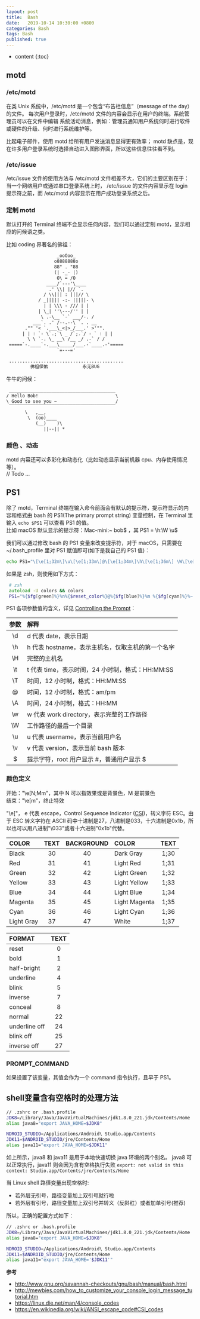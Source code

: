 ```yaml
---
layout: post
title:  Bash
date:   2019-10-14 10:30:00 +0800
categories: Bash
tags: Bash
published: true
---
```


* content
{:toc}

## motd

### /etc/motd

在类 Unix 系统中，/etc/motd 是一个包含“布告栏信息”（message of the day）的文件。
每次用户登录时，/etc/motd 文件的内容会显示在用户的终端。系统管理员可以在文件中编辑
系统活动消息，例如：管理员通知用户系统何时进行软件或硬件的升级、何时进行系统维护等。

比起电子邮件，使用 motd 给所有用户发送消息显得更有效率；
motd 缺点是，现在许多用户登录系统时选择自动进入图形界面，所以这些信息往往看不到。

### /etc/issue

/etc/issue 文件的使用方法与 /etc/motd 文件相差不大，它们的主要区别在于：当一个网络用户或通过串口登录系统上时，
/etc/issue 的文件内容显示在 login 提示符之前，而 /etc/motd 内容显示在用户成功登录系统之后。

### 定制 motd

默认打开的 Terminal 终端不会显示任何内容，我们可以通过定制 motd，显示相应的问候语之类。

比如 coding 界著名的佛祖：

```txt
                   _ooOoo_
                  o8888888o
                  88" . "88
                  (| -_- |)
                   O\ = /O
               ____/`---'\____
                .' \\| |// `.
              / \\||| : |||// \
            / _||||| -:- |||||- \
              | | \\\ - /// | |
            | \_| ''\---/'' | |
             \ .-\__ `-` ___/-. /
          ___`. .' /--.--\ `. . __
       ."" '< `.___\_<|>_/___.' >'"".
      | | : `- \`.;`\ _ /`;.`/ - ` : | |
        \ \ `-. \_ __\ /__ _/ .-` / /
 =====`-.____`-.___\_____/___.-`____.-'=====
                   `=---='

 ...........................................
         佛祖保佑             永无BUG

```

牛牛的问候：

```txt
 ________________________________________
/ Hello Bob!                             \  
\ Good to see you ~                      /
 ‾‾‾‾‾‾‾‾‾‾‾‾‾‾‾‾‾‾‾‾‾‾‾‾‾‾‾‾‾‾‾‾‾‾‾‾‾‾‾‾
       \   ,__,
        \  (oo)____
           (__)    )\
              ||--|| *
```

### 颜色 、动态

motd 内容还可以多彩化和动态化（比如动态显示当前机器 cpu、内存使用情况等）。  
// Todo ...

## PS1

除了 motd，Terminal 终端在输入命令前面会有默认的提示符，提示符显示的内容和格式由 bash 的 PS1(The primary prompt string) 变量控制，在 Terminal 里输入 `echo $PS1` 可以查看 PS1 的值。  
比如 macOS 默认显示的提示符：Mac-mini:~ bob$ ，其 PS1 = \h:\W \u\$ 

我们可以通过修改 bash 的 PS1 变量来改变提示符，对于 macOS，只需要在 ~/.bash_profile 里对 PS1 赋值即可(如下是我自己的 PS1 值)：

```bash
echo PS1="\[\e[1;32m\]\u\[\e[1;33m\]@\[\e[1;34m\]\h\[\e[1;36m\] \W\[\e[0m\]\$ " >> ~/.bash_profile
```

如果是 zsh，则使用如下方式：
```zsh
 # zsh
 autoload -U colors && colors
 PS1="%{$fg[green]%}%n%{$reset_color%}@%{$fg[blue]%}%m %{$fg[cyan]%}%~ %{$reset_color%}%% "
```

PS1 各项参数值的含义，详见 [Controlling the Prompt](http://www.gnu.org/savannah-checkouts/gnu/bash/manual/bash.html#Controlling-the-Prompt)：

|   参数  |   解释                                             |
|   :-:  |   :-                                              |
|   \d   |   d 代表 date，表示日期                              |
|   \h   |   h 代表 hostname，表示主机名，仅取主机的第一个名字      |
|   \H   |   完整的主机名                                       |
|   \t   |   t 代表 time，表示时间，24 小时制，格式：HH:MM:SS      |
|   \T   |   时间，12 小时制，格式：HH:MM:SS                     |
|   \@   |   时间，12 小时制，格式：am/pm                        |
|   \A   |   时间，24 小时制，格式：HH:MM                        |
|   \w   |   w 代表 work directory，表示完整的工作路径            |
|   \W   |   工作路径的最后一个目录                              |
|   \u   |   u 代表 username，表示当前用户名                     |
|   \v   |   v 代表 version，表示当前 bash 版本                  |
|   \$   |   提示字符，root 用户显示 #，普通用户显示 $             |

### 颜色定义

开始："\e[N;Mm"，其中 N 可以指效果或是背景色，M 是前景色  
结束："\e[m"，终止特效

"\e["， e 代表 escape，Control Sequence Indicator ([CSI](https://en.wikipedia.org/wiki/ANSI_escape_code#CSI_codes))，转义字符 ESC。由于 ESC 转义字符在 ASCII 码中十进制是27，八进制是033，十六进制是0x1b，所以也可以用八进制"\033"或者十六进制"0x1b"代替。

|  COLOR      |  TEXT  | BACKGROUND |  COLOR          |  TEXT    |
|  :-         |   :-:  |   :-:      |  :-             |  :-:     |
|  Black      |   30   |   40       |  Dark Gray      |  1;30    |
|  Red        |   31   |   41       |  Light Red      |  1;31    |
|  Green      |   32   |   42       |  Light Green    |  1;32    |
|  Yellow     |   33   |   43       |  Light Yellow   |  1;33    |
|  Blue       |   34   |   44       |  Light Blue     |  1;34    |
|  Magenta    |   35   |   45       |  Light Magenta  |  1;35    |
|  Cyan       |   36   |   46       |  Light Cyan     |  1;36    |
|  Light Gray |   37   |   47       |  White          |  1;37    |

|  FORMAT         |  TEXT |
|  :-             |  :-:  |
|  reset          |  0    |
|  bold           |  1    |
|  half-bright    |  2    |
|  underline      |  4    |
|  blink          |  5    |
|  inverse        |  7    |
|  conceal        |  8    |
|  normal         |  22   |
|  underline off  |  24   |
|  blink off      |  25   |
|  inverse off    |  27   |

### PROMPT_COMMAND

如果设置了该变量，其值会作为一个 command 指令执行，且早于 PS1。

## shell变量含有空格时的处理方法

```bash
// .zshrc or .bash.profile
JDK8=/Library/Java/JavaVirtualMachines/jdk1.8.0_221.jdk/Contents/Home
alias java8="export JAVA_HOME=$JDK8"

NDROID_STUDIO=/Applications/Android\ Studio.app/Contents
JDK11=$ANDROID_STUDIO/jre/Contents/Home
alias java11="export JAVA_HOME=$JDK11"
```

如上所示，java8 和 java11 是用于本地快速切换 java 环境的两个别名。 java8 可以正常执行，java11 则会因为含有空格执行失败
`export: not valid in this context: Studio.app/Contents/jre/Contents/Home`

当 Linux shell 路径变量出现空格时:
* 若外层无引号，路径变量加上双引号就行啦
* 若外层有引号，路径变量加上双引号并转义（反斜杠）或者加单引号(推荐)

所以，正确的配置方式如下：
```bash
// .zshrc or .bash.profile
JDK8=/Library/Java/JavaVirtualMachines/jdk1.8.0_221.jdk/Contents/Home
alias java8="export JAVA_HOME=$JDK8"

NDROID_STUDIO=/Applications/Android\ Studio.app/Contents
JDK11=$ANDROID_STUDIO/jre/Contents/Home
alias java11="export JAVA_HOME='$JDK11'"
```

**参考**

* <http://www.gnu.org/savannah-checkouts/gnu/bash/manual/bash.html>
* <http://mewbies.com/how_to_customize_your_console_login_message_tutorial.htm>
* <https://linux.die.net/man/4/console_codes>
* <https://en.wikipedia.org/wiki/ANSI_escape_code#CSI_codes>
